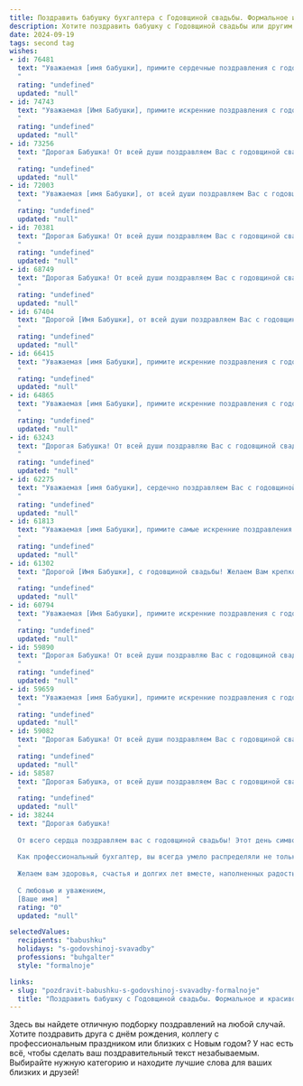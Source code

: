 ```yaml
---
title: Поздравить бабушку бухгалтера с Годовщиной свадьбы. Формальное и красивое
description: Хотите поздравить бабушку с Годовщиной свадьбы или другим праздником? Наш ИИ создаст незабываемое поздравление, а вы обязательно выделитесь среди других.  
date: 2024-09-19
tags: second tag
wishes:
- id: 76481
  text: "Уважаемая [имя бабушки], примите сердечные поздравления с годовщиной Вашей свадьбы! Желаю Вам крепкого здоровья, семейного благополучия и радости от прожитых вместе лет. Пусть Ваша жизнь будет полна любви, гармонии и финансового процветания, ведь Вы – настоящий профессионал в бухгалтерском деле!
  "
  rating: "undefined"
  updated: "null"
- id: 74743
  text: "Уважаемая [Имя Бабушки], примите искренние поздравления с годовщиной свадьбы! Желаю вам крепкого здоровья, семейного благополучия, радости и любви. Пусть ваша жизнь, как и ваш профессиональный путь бухгалтера, будет безупречной и полной успеха!
  "
  rating: "undefined"
  updated: "null"
- id: 73256
  text: "Дорогая Бабушка! От всей души поздравляем Вас с годовщиной свадьбы! Пусть этот праздник, как и Ваша профессия бухгалтера, всегда будет точен, надежен и стабилен. Желаем Вам крепкого здоровья, семейного счастья и благополучия!
  "
  rating: "undefined"
  updated: "null"
- id: 72003
  text: "Уважаемая [имя Бабушки], от всей души поздравляем Вас с годовщиной свадьбы! Желаем крепкого здоровья, семейного благополучия, радости и любви на долгие годы! Пусть в Вашем доме всегда царит уют, а Ваша профессия бухгалтера приносит Вам только удовольствие.
  "
  rating: "undefined"
  updated: "null"
- id: 70381
  text: "Дорогая Бабушка! От всей души поздравляем Вас с годовщиной свадьбы! Желаем Вам крепкого здоровья, семейного благополучия и долгих лет жизни, наполненных любовью и радостью. Пусть Ваша профессиональная деятельность, как талантливого бухгалтера, по-прежнему приносит Вам удовлетворение и уважение.
  "
  rating: "undefined"
  updated: "null"
- id: 68749
  text: "Дорогая Бабушка! От всей души поздравляем Вас с годовщиной свадьбы! Желаем Вам крепкого здоровья, семейного благополучия, радости и долгих лет жизни. Пусть ваш дом всегда будет полон любви,  тепла и уюта.
  "
  rating: "undefined"
  updated: "null"
- id: 67404
  text: "Дорогой [Имя Бабушки], от всей души поздравляем Вас с годовщиной свадьбы! Желаем Вам крепкого здоровья, благополучия и долгих лет счастливой семейной жизни. Пусть Ваша любовь и мудрость продолжают вдохновлять всех, кто Вас окружает. С праздником!
  "
  rating: "undefined"
  updated: "null"
- id: 66415
  text: "Уважаемая [имя Бабушки], примите искренние поздравления с годовщиной Вашей свадьбы! Желаем Вам крепкого здоровья, семейного благополучия и процветания. Пусть Ваша жизнь будет наполнена любовью, радостью и теплом!
  "
  rating: "undefined"
  updated: "null"
- id: 64865
  text: "Уважаемая [имя Бабушки], примите искренние поздравления с годовщиной свадьбы! Желаем Вам, дорогому супругу и всей вашей замечательной семье долгих лет совместной жизни, наполненных счастьем, любовью и благополучием. Пусть ваши профессиональные навыки, как опытного бухгалтера, и ваша мудрость всегда помогают вам в жизни. Здоровья Вам и всего наилучшего!
  "
  rating: "undefined"
  updated: "null"
- id: 63243
  text: "Дорогая Бабушка! От всей души поздравляю Вас с годовщиной свадьбы! Желаю, чтобы, как и все эти годы, Ваша любовь оставалась такой же крепкой и яркой, как свежий, весенний цветок. Пусть в Вашем доме всегда царят уют, мир и благополучие!
  "
  rating: "undefined"
  updated: "null"
- id: 62275
  text: "Уважаемая [имя бабушки], сердечно поздравляем Вас с годовщиной свадьбы! Желаем Вам крепкого здоровья, семейного благополучия и долгих лет жизни. Пусть Ваша любовь и забота всегда согревают Вас и Ваших близких.
  "
  rating: "undefined"
  updated: "null"
- id: 61813
  text: "Уважаемая [имя Бабушки], примите самые искренние поздравления с годовщиной свадьбы! Желаем Вам крепкого здоровья, семейного благополучия и долгих лет совместной жизни, наполненных любовью и радостью. Ваша профессия бухгалтера всегда отличалась точностью и ответственностью, и эти качества, несомненно, стали залогом Вашего успешного семейного союза.
  "
  rating: "undefined"
  updated: "null"
- id: 61302
  text: "Дорогой [Имя Бабушки], с годовщиной свадьбы! Желаем Вам крепкого здоровья, счастья, любви и благополучия. Пусть Ваша жизнь будет наполнена радостью и теплом семейного очага. Ваша профессия бухгалтера - это не просто работа, а настоящее призвание, которое Вы выполняли с огромной отдачей и любовью. Спасибо Вам за все!
  "
  rating: "undefined"
  updated: "null"
- id: 60794
  text: "Уважаемая [Имя Бабушки], примите искренние поздравления с годовщиной свадьбы! Желаем Вам крепкого здоровья, семейного благополучия и долгих лет совместной жизни, полных любви, радости и взаимопонимания. Пусть Ваша профессия бухгалтера всегда приносит Вам удовлетворение и стабильность. С юбилеем!
  "
  rating: "undefined"
  updated: "null"
- id: 59890
  text: "Дорогая Бабушка! От всей души поздравляю Вас с годовщиной свадьбы! Пусть ваш богатый опыт работы бухгалтером приносит не только финансовое благополучие, но и стабильность, гармонию и уют в вашем семейном очаге. Желаю Вам крепкого здоровья, неиссякаемой любви и долгих лет счастливой совместной жизни!
  "
  rating: "undefined"
  updated: "null"
- id: 59659
  text: "Уважаемая [имя Бабушки], примите искренние поздравления с годовщиной свадьбы! Желаем вам крепкого здоровья, семейного благополучия и неиссякаемой любви, которая, как и ваша бухгалтерская точность, всегда была  фундаментом вашей счастливой жизни.
  "
  rating: "undefined"
  updated: "null"
- id: 59082
  text: "Дорогая Бабушка! От всей души поздравляем Вас с годовщиной свадьбы! Желаем Вам крепкого здоровья, долгих лет жизни, семейного благополучия и радости. Пусть любовь и взаимопонимание всегда царят в Вашем доме.
  "
  rating: "undefined"
  updated: "null"
- id: 58587
  text: "Дорогая Бабушка, от всей души поздравляем Вас с годовщиной свадьбы! Желаем Вам крепкого здоровья, семейного благополучия и долгих лет в любви и согласии. Пусть Ваш богатый опыт и мудрость бухгалтера всегда помогают Вам в жизни, а семейный очаг всегда будет наполнен радостью и теплом.
  "
  rating: "undefined"
  updated: "null"
- id: 38244
  text: "Дорогая бабушка!
  
  От всего сердца поздравляем вас с годовщиной свадьбы! Этот день символизирует не только крепость вашей любви, но и многие годы совместного счастья, тепла и заботы. Ваша мудрость и терпение, проявленные в жизни, служат для нас примером.
  
  Как профессиональный бухгалтер, вы всегда умело распределяли не только финансы, но и нашу семью, создавая атмосферу уюта и гармонии. Ваши умения находить баланс вдохновляют нас следовать вашим ценным принципам.
  
  Желаем вам здоровья, счастья и долгих лет вместе, наполненных радостью и любовью. Пусть каждый день будет приносить вам улыбки и благополучие!
  
  С любовью и уважением,
  [Ваше имя]  "
  rating: "0"
  updated: "null"

selectedValues:
  recipients: "babushku"
  holidays: "s-godovshinoj-svavadby"
  professions: "buhgalter"
  style: "formalnoje"

links:
- slug: "pozdravit-babushku-s-godovshinoj-svavadby-formalnoje"
  title: "Поздравить бабушку с Годовщиной свадьбы. Формальное и красивое"
---
```


Здесь вы найдете отличную подборку поздравлений на любой случай. 
Хотите поздравить друга с днём рождения, коллегу с профессиональным праздником или близких с Новым годом? У нас есть всё, чтобы сделать ваш поздравительный текст незабываемым. Выбирайте нужную категорию и находите лучшие слова для ваших близких и друзей!
